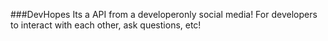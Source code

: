 ###DevHopes
Its a API from a developeronly social media!
For developers to interact with each other, ask questions, etc!
